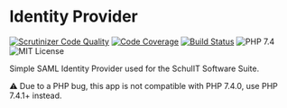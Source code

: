 # Identity Provider

[![Scrutinizer Code Quality](https://img.shields.io/scrutinizer/g/schulit/idp.svg?style=flat-square)](https://scrutinizer-ci.com/g/SchulIT/idp/?branch=master) [![Code Coverage](https://img.shields.io/scrutinizer/coverage/g/schulit/idp.svg?style=flat-square)](https://scrutinizer-ci.com/g/SchulIT/idp/?branch=master) [![Build Status](https://img.shields.io/travis/SchulIT/idp.svg?style=flat-square)](https://travis-ci.org/SchulIT/idp) ![PHP 7.4](https://img.shields.io/badge/PHP-7.4-success.svg?style=flat-square) ![MIT License](https://img.shields.io/github/license/schulit/idp.svg?style=flat-square)

Simple SAML Identity Provider used for the SchulIT Software Suite.

⚠ Due to a PHP bug, this app is not compatible with PHP 7.4.0, use PHP 7.4.1+ instead.